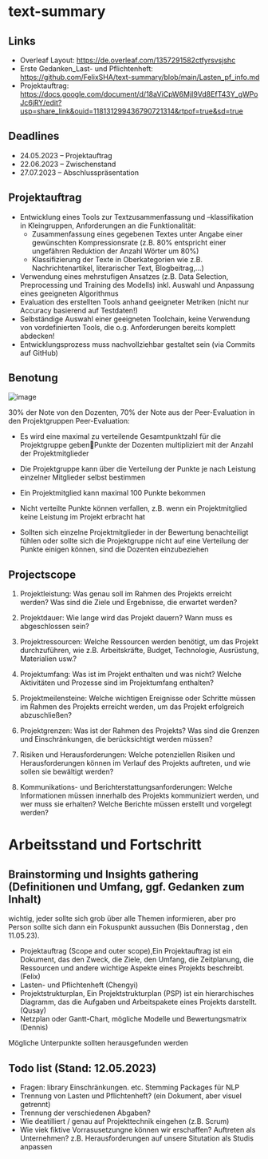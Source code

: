 

# text-summary
## Links
- Overleaf Layout: https://de.overleaf.com/1357291582ctfyrsvsjshc
- Erste Gedanken_Last- und Pflichtenheft: https://github.com/FelixSHA/text-summary/blob/main/Lasten_pf_info.md
- Projektauftrag: https://docs.google.com/document/d/18aViCpW6MjI9Vd8EfT43Y_gWPoJc6jRY/edit?usp=share_link&ouid=118131299436790721314&rtpof=true&sd=true

## Deadlines
- 24.05.2023 – Projektauftrag
- 22.06.2023 – Zwischenstand
- 27.07.2023 – Abschlusspräsentation

## Projektauftrag
- Entwicklung eines Tools zur Textzusammenfassung und –klassifikation in Kleingruppen, Anforderungen an die Funktionalität:
  - Zusammenfassung eines gegebenen Textes unter Angabe einer gewünschten Kompressionsrate (z.B. 80% entspricht einer ungefähren Reduktion der Anzahl Wörter um 80%)
  - Klassifizierung der Texte in Oberkategorien wie z.B. Nachrichtenartikel, literarischer Text, Blogbeitrag,…)
- Verwendung eines mehrstufigen Ansatzes (z.B. Data Selection, Preprocessing und Training des Modells) inkl. Auswahl und Anpassung eines geeigneten Algorithmus
- Evaluation des erstellten Tools anhand geeigneter Metriken (nicht nur Accuracy basierend auf Testdaten!)
- Selbständige Auswahl einer geeigneten Toolchain, keine Verwendung von vordefinierten Tools, die o.g. Anforderungen bereits komplett abdecken!
- Entwicklungsprozess muss nachvollziehbar gestaltet sein (via Commits auf GitHub)

## Benotung
![image](https://user-images.githubusercontent.com/105482809/236819296-2fe7c9e2-6578-4a12-b2fc-f8ec70a6dd46.png)

30% der Note von den Dozenten, 70% der Note aus der Peer-Evaluation in den Projektgruppen
Peer-Evaluation:
- Es wird eine maximal zu verteilende Gesamtpunktzahl für die Projektgruppe gebenPunkte der Dozenten multipliziert mit der Anzahl der Projektmitglieder
- Die Projektgruppe kann über die Verteilung der Punkte je nach Leistung einzelner Mitglieder selbst bestimmen
- Ein Projektmitglied kann maximal 100 Punkte bekommen
- Nicht verteilte Punkte können verfallen, z.B. wenn ein Projektmitglied keine Leistung im Projekt erbracht hat

- Sollten sich einzelne Projektmitglieder in der Bewertung benachteiligt fühlen oder sollte sich die Projektgruppe nicht auf eine Verteilung der Punkte einigen können, sind die Dozenten einzubeziehen

## Projectscope
1. Projektleistung: Was genau soll im Rahmen des Projekts erreicht werden? Was sind die Ziele und Ergebnisse, die erwartet werden?

2. Projektdauer: Wie lange wird das Projekt dauern? Wann muss es abgeschlossen sein?

3. Projektressourcen: Welche Ressourcen werden benötigt, um das Projekt durchzuführen, wie z.B. Arbeitskräfte, Budget, Technologie, Ausrüstung, Materialien usw.?

4. Projektumfang: Was ist im Projekt enthalten und was nicht? Welche Aktivitäten und Prozesse sind im Projektumfang enthalten?

5. Projektmeilensteine: Welche wichtigen Ereignisse oder Schritte müssen im Rahmen des Projekts erreicht werden, um das Projekt erfolgreich abzuschließen?

6. Projektgrenzen: Was ist der Rahmen des Projekts? Was sind die Grenzen und Einschränkungen, die berücksichtigt werden müssen?

7. Risiken und Herausforderungen: Welche potenziellen Risiken und Herausforderungen können im Verlauf des Projekts auftreten, und wie sollen sie bewältigt werden?

8. Kommunikations- und Berichterstattungsanforderungen: Welche Informationen müssen innerhalb des Projekts kommuniziert werden, und wer muss sie erhalten? Welche Berichte müssen erstellt und vorgelegt werden?


# Arbeitsstand und Fortschritt
## Brainstorming und Insights gathering (Definitionen und Umfang, ggf. Gedanken zum Inhalt)
wichtig, jeder sollte sich grob über alle Themen informieren, aber pro Person sollte sich dann ein Fokuspunkt aussuchen (Bis Donnerstag , den 11.05.23).
- Projektauftrag (Scope and outer scope),Ein Projektauftrag ist ein Dokument, das den Zweck, die Ziele, den Umfang, die Zeitplanung, die Ressourcen und andere wichtige Aspekte eines Projekts beschreibt. (Felix)
- Lasten- und Pflichtenheft (Chengyi)
- Projektstrukturplan, Ein Projektstrukturplan (PSP) ist ein hierarchisches Diagramm, das die Aufgaben und Arbeitspakete eines Projekts darstellt. (Qusay)
- Netzplan oder Gantt-Chart, mögliche Modelle und Bewertungsmatrix (Dennis)

Mögliche Unterpunkte sollten herausgefunden werden


## Todo list (Stand: 12.05.2023)
- Fragen: library Einschränkungen. etc. Stemming Packages für NLP
- Trennung von Lasten und Pflichtenheft? (ein Dokument, aber visuel getrennt)
-   Trennung der verschiedenen Abgaben?
- Wie deatilliert / genau auf Projekttechnik eingehen (z.B. Scrum)
- Wie viek fiktive Vorrasusetzungne können wir erschaffen? Auftreten als Unternehmen? z.B. Herausforderungen auf unsere Situtation als Studis anpassen
